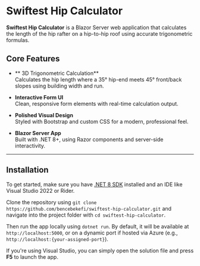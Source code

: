 # Swiftest Hip Calculator

**Swiftest Hip Calculator** is a Blazor Server web application that calculates the length of the hip rafter on a hip-to-hip roof using accurate trigonometric formulas.



## Core Features

- ** 3D Trigonometric Calculation**  
  Calculates the hip length where a 35° hip-end meets 45° front/back slopes using building width and run.

- **Interactive Form UI**  
  Clean, responsive form elements with real-time calculation output.

- **Polished Visual Design**  
  Styled with Bootstrap and custom CSS for a modern, professional feel.

- **Blazor Server App**  
  Built with .NET 8+, using Razor components and server-side interactivity.

---

## Installation

To get started, make sure you have [.NET 8 SDK](https://dotnet.microsoft.com/en-us/download) installed and an IDE like Visual Studio 2022 or Rider.

Clone the repository using `git clone https://github.com/bencebekefi/swiftest-hip-calculator.git` and navigate into the project folder with `cd swiftest-hip-calculator`. 

Then run the app locally using `dotnet run`. By default, it will be available at `http://localhost:5000`, or on a dynamic port if hosted via Azure (e.g., `http://localhost:{your-assigned-port}`). 

If you're using Visual Studio, you can simply open the solution file and press **F5** to launch the app.
